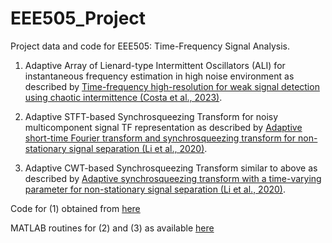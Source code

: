 # EEE505_Project
Project data and code for EEE505: Time-Frequency Signal Analysis.


1. Adaptive Array of Lienard-type Intermittent Oscillators (ALI) for instantaneous frequency estimation in high noise environment as described by [Time-frequency high-resolution for weak signal detection using chaotic intermittence (Costa et al., 2023)](https://doi.org/10.1016/j.dsp.2023.104160).

2. Adaptive STFT-based Synchrosqueezing Transform for noisy multicomponent signal TF representation as described by [Adaptive short-time Fourier transform and synchrosqueezing transform for non-stationary signal separation (Li et al., 2020)](https://doi.org/10.1016/j.sigpro.2019.07.024).

3. Adaptive CWT-based Synchrosqueezing Transform similar to above as described by [Adaptive synchrosqueezing transform with a time-varying parameter for non-stationary signal separation (Li et al., 2020)](https://doi.org/10.1016/j.acha.2019.06.002).

Code for (1) obtained from [here](https://codeocean.com/capsule/9015585/tree/v1) 

MATLAB routines for (2) and (3) as available [here](http://www.cs.umsl.edu/~jiang/Jsoftware_SST.htm)
